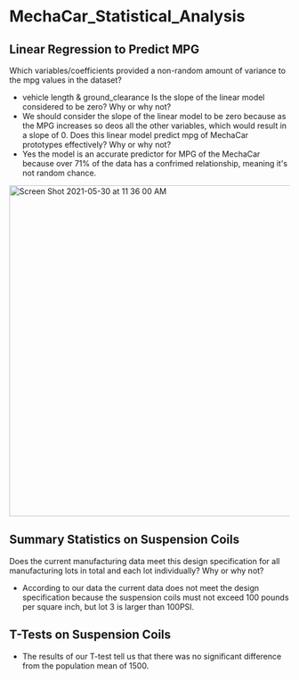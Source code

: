 # MechaCar_Statistical_Analysis

## Linear Regression to Predict MPG
Which variables/coefficients provided a non-random amount of variance to the mpg values in the dataset?
- vehicle length & ground_clearance
Is the slope of the linear model considered to be zero? Why or why not?
- We should consider the slope of the linear model to be zero because as the MPG increases so deos all the other variables, which would result in a slope of 0.
Does this linear model predict mpg of MechaCar prototypes effectively? Why or why not?
- Yes the model is an accurate predictor for MPG of the MechaCar because over 71% of the data has a confrimed relationship, meaning it's not random chance. 

<img width="595" alt="Screen Shot 2021-05-30 at 11 36 00 AM" src="https://user-images.githubusercontent.com/75695931/120110393-39176d80-c13b-11eb-8cfd-3054430c1f2f.png">

## Summary Statistics on Suspension Coils
Does the current manufacturing data meet this design specification for all manufacturing lots in total and each lot individually? Why or why not?
- According to our data the current data does not meet the design specification because the suspension coils must not exceed 100 pounds per square inch, but lot 3 is larger than 100PSI.



## T-Tests on Suspension Coils
- The results of our T-test tell us that there was no significant difference from the population mean of 1500.
